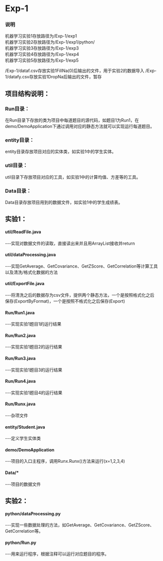 # Exp-1

### 说明
机器学习实验1存放路径为/Exp-1/exp1 <br />
机器学习实验2存放路径为/Exp-1/exp1/python/ <br />
机器学习实验3存放路径为/Exp-1/exp3 <br />
机器学习实验4存放路径为/Exp-1/exp4 <br />
机器学习实验5存放路径为/Exp-1/exp5 <br />

/Exp-1/dataf.csv存放实验1FillNa(0)后输出的文件，用于实验2的数据导入
/Exp-1/datafy.csv存放实验1DropNa后输出的文件，暂存



## 项目结构说明：
### Run目录：
在Run目录下存放的类为项目中每道题目的源代码，如题目1为Run1，在demo/DemoApplication下通过调用对应的静态方法就可以实现运行每道题目。 <br />
### entity目录：
entity目录存放项目对应的实体类，如实验1中的学生实体。 <br />
### util目录： 
util目录下存放项目对应的工具，如实验1中的计算均值、方差等的工具。<br />
### Data目录： 
Data目录存放项目用到的数据文件，如实验1中的学生成绩表。 <br />


## 实验1： 
#### util/ReadFile.java
---实现对数据文件的读取，直接读出来并且用ArrayList接收并return <br />
#### util/dataProcessing.java
---实现GetAverage、GetCovariance、GetZScore、GetCorrelation等计算工具以及清洗/格式化数据的方法 <br />
#### util/ExportFile.java
---将清洗之后的数据存为csv文件，提供两个静态方法，一个是按照格式化之后保存(ExportByFormat)，一个是按照不格式化之后保存(Export)
#### Run/Run1.java
---实现实验1题目1的运行结果 <br />
#### Run/Run2.java
---实现实验1题目2的运行结果 <br />
#### Run/Run3.java
---实现实验1题目3的运行结果 <br />
#### Run/Run4.java
---实现实验1题目4的运行结果 <br />
#### Run/Runx.java
---杂项文件 <br />
#### entity/Student.java
---定义学生实体类 <br />
#### demo/DemoApplication
---项目的入口主程序，调用Runx.Runx()方法来运行(x=1,2,3,4) <br />
#### Data/*
---项目的数据文件 <br />


## 实验2： 
#### python/dataProcessing.py
---实现一些数据处理的方法，如GetAverage、GetCovariance、GetZScore、GetCorrelation等。  <br />
#### python/Run.py
---用来运行程序，根据注释可以运行对应题目的程序。  <br />
